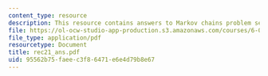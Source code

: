 ```yaml
---
content_type: resource
description: This resource contains answers to Markov chains problem set.
file: https://ol-ocw-studio-app-production.s3.amazonaws.com/courses/6-041-probabilistic-systems-analysis-and-applied-probability-spring-2006/95562b75faeec3f86471e6e4d79b8e67_rec21_ans.pdf
file_type: application/pdf
resourcetype: Document
title: rec21_ans.pdf
uid: 95562b75-faee-c3f8-6471-e6e4d79b8e67
---
```


